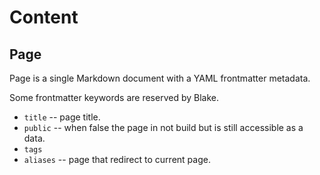 # Content

## Page

Page is a single Markdown document with a YAML frontmatter metadata.

Some frontmatter keywords are reserved by Blake.

* `title` -- page title.
* `public` -- when false the page in not build but is still accessible as a data.
* `tags`
* `aliases` -- page that redirect to current page.